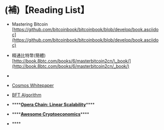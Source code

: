 # \(補\)【Reading List】

* Mastering Bitcoin [https://github.com/bitcoinbook/bitcoinbook/blob/develop/book.asciidoc](https://github.com/bitcoinbook/bitcoinbook/blob/develop/book.asciidoc)
* 精通比特幣\(簡體\) [http://book.8btc.com/books/6/masterbitcoin2cn/\_book/](http://book.8btc.com/books/6/masterbitcoin2cn/_book/)
* 






* [Cosmos Whitepaper](https://github.com/cosmos/cosmos/blob/master/WHITEPAPER.md)
* [BFT Algorithm](https://github.com/tendermint/tendermint/wiki/Byzantine-Consensus-Algorithm)
* \*\*\*\*[**Opera Chain: Linear Scalability**](https://medium.com/fantomfoundation/opera-chain-linear-scalability-28adf3f0e716)\*\*\*\*
* \*\*\*\*[**Awesome Cryptoeconomics**](https://github.com/jpantunes/awesome-cryptoeconomics#game-theory)\*\*\*\*
* \*\*\*\*

